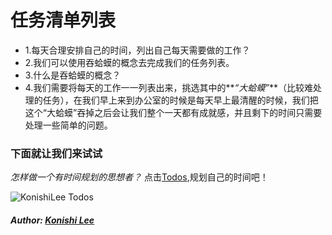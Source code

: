 # 任务清单列表

*  1.每天合理安排自己的时间，列出自己每天需要做的工作？
*  2.我们可以使用吞蛤蟆的概念去完成我们的任务列表。
*  3.什么是吞蛤蟆的概念？
*  4.我们需要将每天的工作一一列表出来，挑选其中的**_“大蛤蟆”_**（比较难处理的任务），在我们早上来到办公室的时候是每天早上最清醒的时候，我们把这个“大蛤蟆”吞掉之后会让我们整个一天都有成就感，并且剩下的时间只需要处理一些简单的问题。


### 下面就让我们来试试
  _怎样做一个有时间规划的思想者？_ 点击[Todos](http://konishilee.com/todo.html),规划自己的时间吧！

![KonishiLee Todos](http://konishilee.com/todo/todo.png)

##### Author: [Konishi Lee](https://github.com/KonishiLee)
